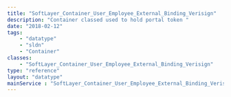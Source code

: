 ```yaml
---
title: "SoftLayer_Container_User_Employee_External_Binding_Verisign"
description: "Container classed used to hold portal token "
date: "2018-02-12"
tags:
    - "datatype"
    - "sldn"
    - "Container"
classes:
    - "SoftLayer_Container_User_Employee_External_Binding_Verisign"
type: "reference"
layout: "datatype"
mainService : "SoftLayer_Container_User_Employee_External_Binding_Verisign"
---
```

